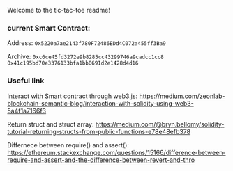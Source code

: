 Welcome to the tic-tac-toe readme!

### current Smart Contract:

Address:
`0x5220a7ae2143f780F72486EDd4C072a455ff3Ba9`



Archive:
`0xc6ce45fd3272e9b8285cc43299746a9cadcc1cc8`
`0x41c195bd70e3376133bfa1bb0691d2e1428d4d16`


### Useful link
Interact with Smart contract through web3.js: https://medium.com/zeonlab-blockchain-semantic-blog/interaction-with-solidity-using-web3-5a4f1a7166f3

Return struct and struct array: https://medium.com/@bryn.bellomy/solidity-tutorial-returning-structs-from-public-functions-e78e48efb378

Differnece between require() and assert(): https://ethereum.stackexchange.com/questions/15166/difference-between-require-and-assert-and-the-difference-between-revert-and-thro
